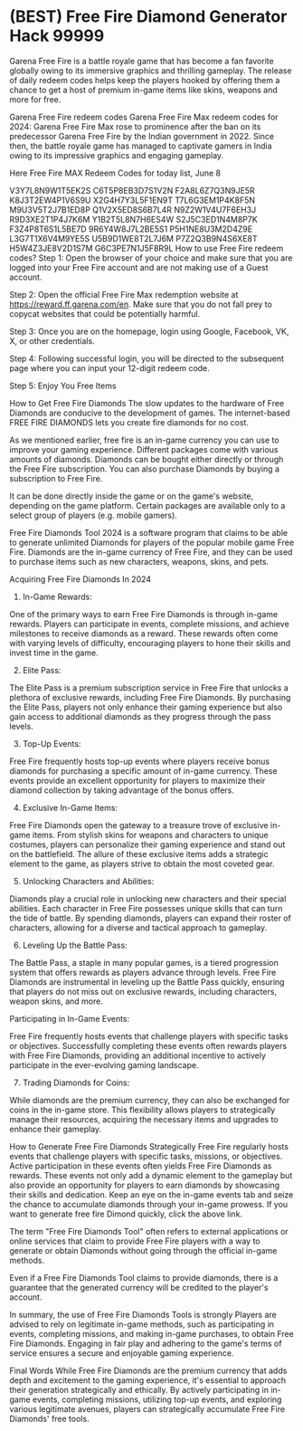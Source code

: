 # (BEST) Free Fire Diamond Generator Hack 99999 

Garena Free Fire is a battle royale game that has become a fan favorite globally owing to its immersive graphics and thrilling gameplay. The release of daily redeem codes helps keep the players hooked by offering them a chance to get a host of premium in-game items like skins, weapons and more for free.

Garena Free Fire redeem codes
Garena Free Fire Max redeem codes for 2024: Garena Free Fire Max rose to prominence after the ban on its predecessor Garena Free Fire by the Indian government in 2022. Since then, the battle royale game has managed to captivate gamers in India owing to its impressive graphics and engaging gameplay.

Here Free Fire MAX Redeem Codes for today list, June 8


V3Y7L8N9W1T5EK2S
C6T5P8EB3D7S1V2N
F2A8L6Z7Q3N9JE5R
K8J3T2EW4P1V6S9U
X2G4H7Y3L5F1EN9T
T7L6G3EM1P4K8F5N
M9U3V5T2J7B1ED8P
Q1V2X5ED8S6B7L4R
N9Z2W1V4U7F6EH3J
R9D3XE2T1P4J7K6M
Y1B2T5L8N7H6ES4W
S2J5C3ED1N4M8P7K
F3Z4P8T6S1L5BE7D
9R6Y4W8J7L2BE5S1
P5H1NE8U3M2D4Z9E
L3G7T1X6V4M9YE5S
U5B9D1WE8T2L7J6M
P7Z2Q3B9N4S6XE8T
H5W4Z3JE8V2D1S7M
G6C3PE7N1J5F8R9L
How to use Free Fire redeem codes?
Step 1: Open the browser of your choice and make sure that you are logged into your Free Fire account and are not making use of a Guest account.

Step 2: Open the official Free Fire Max redemption website at https://reward.ff.garena.com/en. Make sure that you do not fall prey to copycat websites that could be potentially harmful.

Step 3: Once you are on the homepage, login using Google, Facebook, VK, X, or other credentials.

Step 4: Following successful login, you will be directed to the subsequent page where you can input your 12-digit redeem code.

Step 5: Enjoy You Free Items

How to Get Free Fire Diamonds
The slow updates to the hardware of Free Diamonds are conducive to the development of games. The internet-based FREE FIRE DIAMONDS lets you create fire diamonds for no cost.

As we mentioned earlier, free fire is an in-game currency you can use to improve your gaming experience. Different packages come with various amounts of diamonds. Diamonds can be bought either directly or through the Free Fire subscription. You can also purchase Diamonds by buying a subscription to Free Fire.

It can be done directly inside the game or on the game's website, depending on the game platform. Certain packages are available only to a select group of players (e.g. mobile gamers).

Free Fire Diamonds Tool 2024 is a software program that claims to be able to generate unlimited Diamonds for players of the popular mobile game Free Fire. Diamonds are the in-game currency of Free Fire, and they can be used to purchase items such as new characters, weapons, skins, and pets.

Acquiring Free Fire Diamonds In 2024
1. In-Game Rewards:

One of the primary ways to earn Free Fire Diamonds is through in-game rewards. Players can participate in events, complete missions, and achieve milestones to receive diamonds as a reward. These rewards often come with varying levels of difficulty, encouraging players to hone their skills and invest time in the game.

2. Elite Pass:

The Elite Pass is a premium subscription service in Free Fire that unlocks a plethora of exclusive rewards, including Free Fire Diamonds. By purchasing the Elite Pass, players not only enhance their gaming experience but also gain access to additional diamonds as they progress through the pass levels.

3. Top-Up Events:

Free Fire frequently hosts top-up events where players receive bonus diamonds for purchasing a specific amount of in-game currency. These events provide an excellent opportunity for players to maximize their diamond collection by taking advantage of the bonus offers.

4. Exclusive In-Game Items:

Free Fire Diamonds open the gateway to a treasure trove of exclusive in-game items. From stylish skins for weapons and characters to unique costumes, players can personalize their gaming experience and stand out on the battlefield. The allure of these exclusive items adds a strategic element to the game, as players strive to obtain the most coveted gear.

5. Unlocking Characters and Abilities:

Diamonds play a crucial role in unlocking new characters and their special abilities. Each character in Free Fire possesses unique skills that can turn the tide of battle. By spending diamonds, players can expand their roster of characters, allowing for a diverse and tactical approach to gameplay.

6. Leveling Up the Battle Pass:

The Battle Pass, a staple in many popular games, is a tiered progression system that offers rewards as players advance through levels. Free Fire Diamonds are instrumental in leveling up the Battle Pass quickly, ensuring that players do not miss out on exclusive rewards, including characters, weapon skins, and more.

Participating in In-Game Events:

Free Fire frequently hosts events that challenge players with specific tasks or objectives. Successfully completing these events often rewards players with Free Fire Diamonds, providing an additional incentive to actively participate in the ever-evolving gaming landscape.

7. Trading Diamonds for Coins:

While diamonds are the premium currency, they can also be exchanged for coins in the in-game store. This flexibility allows players to strategically manage their resources, acquiring the necessary items and upgrades to enhance their gameplay.

How to Generate Free Fire Diamonds Strategically
Free Fire regularly hosts events that challenge players with specific tasks, missions, or objectives. Active participation in these events often yields Free Fire Diamonds as rewards. These events not only add a dynamic element to the gameplay but also provide an opportunity for players to earn diamonds by showcasing their skills and dedication. Keep an eye on the in-game events tab and seize the chance to accumulate diamonds through your in-game prowess. If you want to generate free fire Dimond quickly, click the above link.

The term "Free Fire Diamonds Tool" often refers to external applications or online services that claim to provide Free Fire players with a way to generate or obtain Diamonds without going through the official in-game methods.

Even if a Free Fire Diamonds Tool claims to provide diamonds, there is a guarantee that the generated currency will be credited to the player's account.

In summary, the use of Free Fire Diamonds Tools is strongly Players are advised to rely on legitimate in-game methods, such as participating in events, completing missions, and making in-game purchases, to obtain Free Fire Diamonds. Engaging in fair play and adhering to the game's terms of service ensures a secure and enjoyable gaming experience.

Final Words
While Free Fire Diamonds are the premium currency that adds depth and excitement to the gaming experience, it's essential to approach their generation strategically and ethically. By actively participating in in-game events, completing missions, utilizing top-up events, and exploring various legitimate avenues, players can strategically accumulate Free Fire Diamonds' free tools.
